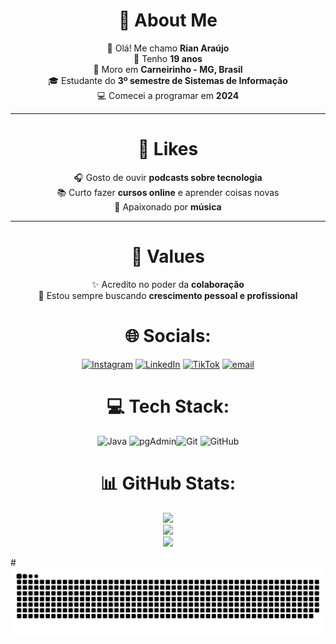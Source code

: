 
<div align="center">
  
  # 💫 About Me

👋 Olá! Me chamo **Rian Araújo**  
🎂 Tenho **19 anos**  
📍 Moro em **Carneirinho - MG, Brasil**  
🎓 Estudante do **3º semestre de Sistemas de Informação**  
💻 Comecei a programar em **2024**

---

# 🎯 Likes

🎧 Gosto de ouvir **podcasts sobre tecnologia**  
📚 Curto fazer **cursos online** e aprender coisas novas  
🎸 Apaixonado por **música**

---

# 🤝 Values

✨ Acredito no poder da **colaboração**  
🚀 Estou sempre buscando **crescimento pessoal e profissional**



# 🌐 Socials:
[![Instagram](https://img.shields.io/badge/Instagram-%23E4405F.svg?logo=Instagram&logoColor=white)](https://instagram.com/rian_araujo03) [![LinkedIn](https://img.shields.io/badge/LinkedIn-%230077B5.svg?logo=linkedin&logoColor=white)](https://www.linkedin.com/in/rian-araújo-705747306/) [![TikTok](https://img.shields.io/badge/TikTok-%23000000.svg?logo=TikTok&logoColor=white)](https://tiktok.com/@rian_araujo03) [![email](https://img.shields.io/badge/Email-D14836?logo=gmail&logoColor=white)](mailto:rianantonioaraujo1234@gmail.com) 

 
   
# 💻 Tech Stack:
![Java](https://img.shields.io/badge/java-%23ED8B00.svg?style=for-the-badge&logo=openjdk&logoColor=white) ![pgAdmin](https://img.shields.io/badge/pgAdmin-%23336791.svg?style=for-the-badge&logo=postgresql&logoColor=white)![Git](https://img.shields.io/badge/git-%23F05033.svg?style=for-the-badge&logo=git&logoColor=white) ![GitHub](https://img.shields.io/badge/github-%23121011.svg?style=for-the-badge&logo=github&logoColor=white)
# 📊 GitHub Stats:
![](https://github-readme-stats.vercel.app/api?username=RianAraujo001&theme=vision-friendly-dark&hide_border=false&include_all_commits=false&count_private=false)<br/>
![](https://nirzak-streak-stats.vercel.app/?user=RianAraujo001&theme=vision-friendly-dark&hide_border=false)<br/>
![](https://github-readme-stats.vercel.app/api/top-langs/?username=RianAraujo001&theme=vision-friendly-dark&hide_border=false&include_all_commits=false&count_private=false&layout=compact)
 
 </div>
#

<picture align="center">
  <source media="(prefers-color-scheme: dark)" srcset="https://raw.githubusercontent.com/RianAraujo001/RianAraujo001/output/github-contribution-grid-snake-dark.svg">
  <source media="(prefers-color-scheme: light)" srcset="https://raw.githubusercontent.com/RianAraujo001/RianAraujo001/output/github-contribution-grid-snake-dark.svg">
  <img align="center" alt="github contribution grid snake animation" src="https://raw.githubusercontent.com/RianAraujo001/RianAraujo001/output/github-contribution-grid-snake.svg">
</picture>

#
